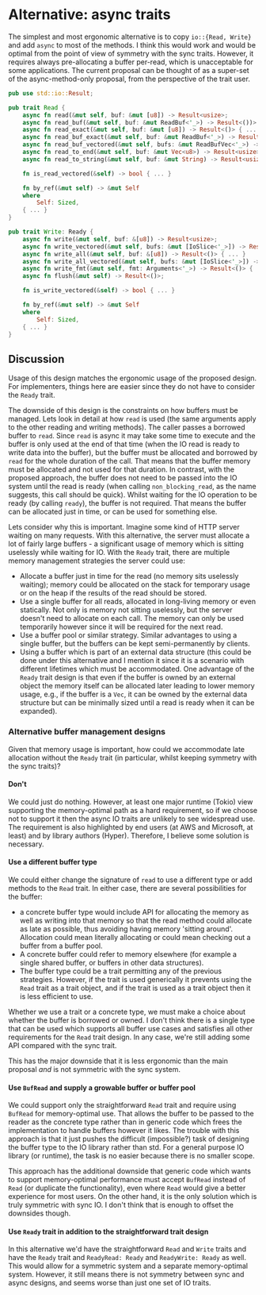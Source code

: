 # Alternative: async traits

The simplest and most ergonomic alternative is to copy `io::{Read, Write}` and add `async` to most of the methods. I think this would work and would be optimal from the point of view of symmetry with the sync traits. However, it requires always pre-allocating a buffer per-read, which is unacceptable for some applications. The current proposal can be thought of as a super-set of the async-method-only proposal, from the perspective of the trait user.

```rust
pub use std::io::Result;

pub trait Read {
    async fn read(&mut self, buf: &mut [u8]) -> Result<usize>;
    async fn read_buf(&mut self, buf: &mut ReadBuf<'_>) -> Result<())> { ... }
    async fn read_exact(&mut self, buf: &mut [u8]) -> Result<()> { ... }
    async fn read_buf_exact(&mut self, buf: &mut ReadBuf<'_>) -> Result<()> { ... }
    async fn read_buf_vectored(&mut self, bufs: &mut ReadBufVec<'_>) -> Result<usize> { ... }
    async fn read_to_end(&mut self, buf: &mut Vec<u8>) -> Result<usize> { ... }
    async fn read_to_string(&mut self, buf: &mut String) -> Result<usize> { ... }

    fn is_read_vectored(&self) -> bool { ... }

    fn by_ref(&mut self) -> &mut Self
    where
        Self: Sized,
    { ... }
}

pub trait Write: Ready {
    async fn write(&mut self, buf: &[u8]) -> Result<usize>;
    async fn write_vectored(&mut self, bufs: &mut [IoSlice<'_>]) -> Result<usize> { ... }
    async fn write_all(&mut self, buf: &[u8]) -> Result<()> { ... }
    async fn write_all_vectored(&mut self, bufs: &mut [IoSlice<'_>]) -> Result<()> { ... }
    async fn write_fmt(&mut self, fmt: Arguments<'_>) -> Result<()> { ... }
    async fn flush(&mut self) -> Result<()>;

    fn is_write_vectored(&self) -> bool { ... }

    fn by_ref(&mut self) -> &mut Self
    where
        Self: Sized,
    { ... }
}
```

## Discussion

Usage of this design matches the ergonomic usage of the proposed design. For implementers, things here are easier since they do not have to consider the `Ready` trait.

The downside of this design is the constraints on how buffers must be managed. Lets look in detail at how `read` is used (the same arguments apply to the other reading and writing methods). The caller passes a borrowed buffer to `read`. Since `read` is async it may take some time to execute and the buffer is only used at the end of that time (when the IO read is ready to write data into the buffer), but the buffer must be allocated and borrowed by `read` for the whole duration of the call. That means that the buffer memory must be allocated and not used for that duration. In contrast, with the proposed approach, the buffer does not need to be passed into the IO system until the read is ready (when calling `non_blocking_read`, as the name suggests, this call should be quick). Whilst waiting for the IO operation to be ready (by calling `ready`), the buffer is not required. That means the buffer can be allocated just in time, or can be used for something else.

Lets consider why this is important. Imagine some kind of HTTP server waiting on many requests. With this alternative, the server must allocate a lot of fairly large buffers - a significant usage of memory which is sitting uselessly while waiting for IO. With the `Ready` trait, there are multiple memory management strategies the server could use:

* Allocate a buffer just in time for the read (no memory sits uselessly waiting); memory could be allocated on the stack for temporary usage or on the heap if the results of the read should be stored.
* Use a single buffer for all reads, allocated in long-living memory or even statically. Not only is memory not sitting uselessly, but the server doesn't need to allocate on each call. The memory can only be used temporarily however since it will be required for the next read.
* Use a buffer pool or similar strategy. Similar advantages to using a single buffer, but the buffers can be kept semi-permanently by clients.
* Using a buffer which is part of an external data structure (this could be done under this alternative and I mention it since it is a scenario with different lifetimes which must be accommodated. One advantage of the `Ready` trait design is that even if the buffer is owned by an external object the memory itself can be allocated later leading to lower memory usage, e.g., if the buffer is a `Vec`, it can be owned by the external data structure but can be minimally sized until a read is ready when it can be expanded).

### Alternative buffer management designs

Given that memory usage is important, how could we accommodate late allocation without the `Ready` trait (in particular, whilst keeping symmetry with the sync traits)?

#### Don't

We could just do nothing. However, at least one major runtime (Tokio) view supporting the memory-optimal path as a hard requirement, so if we choose not to support it then the async IO traits are unlikely to see widespread use. The requirement is also highlighted by end users (at AWS and Microsoft, at least) and by library authors (Hyper). Therefore, I believe some solution is necessary.

#### Use a different buffer type

We could either change the signature of `read` to use a different type or add methods to the `Read` trait. In either case, there are several possibilities for the buffer:

* a concrete buffer type would include API for allocating the memory as well as writing into that memory so that the read method could allocate as late as possible, thus avoiding having memory 'sitting around'. Allocation could mean literally allocating or could mean checking out a buffer from a buffer pool.
* A concrete buffer could refer to memory elsewhere (for example a single shared buffer, or buffers in other data structures).
* The buffer type could be a trait permitting any of the previous strategies. However, if the trait is used generically it prevents using the `Read` trait as a trait object, and if the trait is used as a trait object then it is less efficient to use.

Whether we use a trait or a concrete type, we must make a choice about whether the buffer is borrowed or owned. I don't think there is a single type that can be used which supports all buffer use cases and satisfies all other requirements for the `Read` trait design. In any case, we're still adding some API compared with the sync trait.

This has the major downside that it is less ergonomic than the main proposal *and* is not symmetric with the sync system.

#### Use `BufRead` and supply a growable buffer or buffer pool

We could support only the straightforward `Read` trait and require using `BufRead` for memory-optimal use. That allows the buffer to be passed to the reader as the concrete type rather than in generic code which frees the implementation to handle buffers however it likes. The trouble with this approach is that it just pushes the difficult (impossible?) task of designing the buffer type to the IO library rather than std. For a general purpose IO library (or runtime), the task is no easier because there is no smaller scope.

This approach has the additional downside that generic code which wants to support memory-optimal performance must accept `BufRead` instead of `Read` (or duplicate the functionality), even where `Read` would give a better experience for most users. On the other hand, it is the only solution which is truly symmetric with sync IO. I don't think that is enough to offset the downsides though.

#### Use `Ready` trait in addition to the straightforward trait design

In this alternative we'd have the straightforward `Read` and `Write` traits and have the `Ready` trait and `ReadyRead: Ready` and `ReadyWrite: Ready` as well. This would allow for a symmetric system and a separate memory-optimal system. However, it still means there is not symmetry between sync and async designs, and seems worse than just one set of IO traits.

